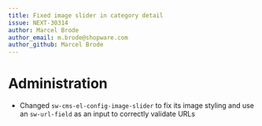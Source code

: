 ```yaml
---
title: Fixed image slider in category detail
issue: NEXT-30314
author: Marcel Brode
author_email: m.brode@shopware.com
author_github: Marcel Brode
---
```

# Administration
* Changed `sw-cms-el-config-image-slider` to fix its image styling and use an `sw-url-field` as an input to correctly validate URLs 
